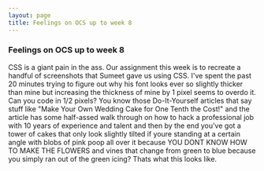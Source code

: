 ```yaml
---
layout: page
title: Feelings on OCS up to week 8
---
```

<h3>Feelings on OCS up to week 8</h3>

CSS is a giant pain in the ass. Our assignment this week is to recreate a handful of screenshots that Sumeet gave us using CSS. I've spent the past 20 minutes trying to figure out why his font looks ever so slightly thicker than mine but increasing the thickness of mine by 1 pixel seems to overdo it. Can you code in 1/2 pixels? You know those Do-It-Yourself articles that say stuff like "Make Your Own Wedding Cake for One Tenth the Cost!" and the article has some half-assed walk through on how to hack a professional job with 10 years of experience and talent and then by the end you've got a tower of cakes that only look slightly tilted if youre standing at a certain angle with blobs of pink poop all over it because YOU DONT KNOW HOW TO MAKE THE FLOWERS and vines that change from green to blue because you simply ran out of the green icing? Thats what this looks like. 